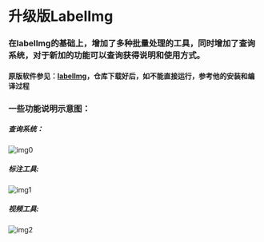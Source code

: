 # 升级版LabelImg

### 在labelImg的基础上，增加了多种批量处理的工具，同时增加了查询系统，对于新加的功能可以查询获得说明和使用方式。

#### 原版软件参见：[labelImg](https://github.com/tzutalin/labelImg)，仓库下载好后，如不能直接运行，参考他的安装和编译过程

### 一些功能说明示意图：

##### 查询系统：
![img0](https://github.com/wufan-tb/improved-LabelImg/blob/master/demo/0.jpg)
##### 标注工具:
![img1](https://github.com/wufan-tb/improved-LabelImg/blob/master/demo/1.jpg)
##### 视频工具:
![img2](https://github.com/wufan-tb/improved-LabelImg/blob/master/demo/2.jpg)
